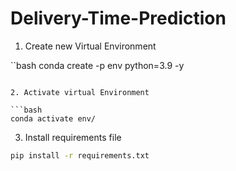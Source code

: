 # Delivery-Time-Prediction

1. Create new Virtual Environment

``bash
conda create -p env python=3.9 -y
```

2. Activate virtual Environment

```bash
conda activate env/
```

3. Install requirements file

```bash
pip install -r requirements.txt
```